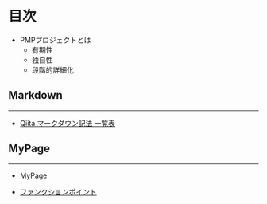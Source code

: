 # 目次

* PMPプロジェクトとは
    * 有期性
    * 独自性
    * 段階的詳細化



## Markdown

---

* [Qiita マークダウン記法 一覧表](https://qiita.com/kamorits/items/6f342da395ad57468ae3)



## MyPage

---
* [MyPage](https://mixplusk.github.io/mercury/)

* [ファンクションポイント](fp)